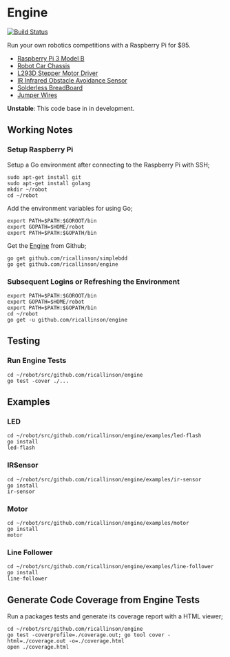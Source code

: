 # Engine

[![Build Status](https://travis-ci.org/ricallinson/engine.svg?branch=master)](https://travis-ci.org/ricallinson/engine)

Run your own robotics competitions with a Raspberry Pi for $95.

* [Raspberry Pi 3 Model B](https://www.amazon.com/gp/product/B01EW3QU22/ref=oh_aui_detailpage_o02_s00?ie=UTF8&psc=1)
* [Robot Car Chassis](https://www.amazon.com/gp/product/B01LXY7CM3/ref=oh_aui_detailpage_o04_s00?ie=UTF8&psc=1)
* [L293D Stepper Motor Driver](https://www.amazon.com/gp/product/B00ODQM8KC/ref=oh_aui_detailpage_o03_s00?ie=UTF8&psc=1)
* [IR Infrared Obstacle Avoidance Sensor](https://www.amazon.com/gp/product/B01I57HIJ0/ref=oh_aui_detailpage_o04_s00?ie=UTF8&psc=1)
* [Solderless BreadBoard](https://www.amazon.com/gp/product/B01258UZMC/ref=oh_aui_detailpage_o01_s00?ie=UTF8&psc=1)
* [Jumper Wires](https://www.amazon.com/gp/product/B01EV70C78/ref=oh_aui_detailpage_o01_s00?ie=UTF8&psc=1)

__Unstable__: This code base in in development.

## Working Notes

### Setup Raspberry Pi

Setup a Go environment after connecting to the Raspberry Pi with SSH;

	sudo apt-get install git
	sudo apt-get install golang
	mkdir ~/robot
	cd ~/robot

Add the environment variables for using Go;
	
	export PATH=$PATH:$GOROOT/bin
	export GOPATH=$HOME/robot
	export PATH=$PATH:$GOPATH/bin

Get the [Engine](https://github.com/ricallinson/engine) from Github;

	go get github.com/ricallinson/simplebdd
	go get github.com/ricallinson/engine

### Subsequent Logins or Refreshing the Environment

	export PATH=$PATH:$GOROOT/bin
	export GOPATH=$HOME/robot
	export PATH=$PATH:$GOPATH/bin
	cd ~/robot
	go get -u github.com/ricallinson/engine

## Testing

### Run Engine Tests

	cd ~/robot/src/github.com/ricallinson/engine
	go test -cover ./...

## Examples

### LED

	cd ~/robot/src/github.com/ricallinson/engine/examples/led-flash
	go install
	led-flash

### IRSensor

	cd ~/robot/src/github.com/ricallinson/engine/examples/ir-sensor
	go install
	ir-sensor

### Motor

	cd ~/robot/src/github.com/ricallinson/engine/examples/motor
	go install
	motor

### Line Follower

	cd ~/robot/src/github.com/ricallinson/engine/examples/line-follower
	go install
	line-follower

## Generate Code Coverage from Engine Tests

Run a packages tests and generate its coverage report with a HTML viewer;

	cd ~/robot/src/github.com/ricallinson/engine
	go test -coverprofile=./coverage.out; go tool cover -html=./coverage.out -o=./coverage.html
	open ./coverage.html
